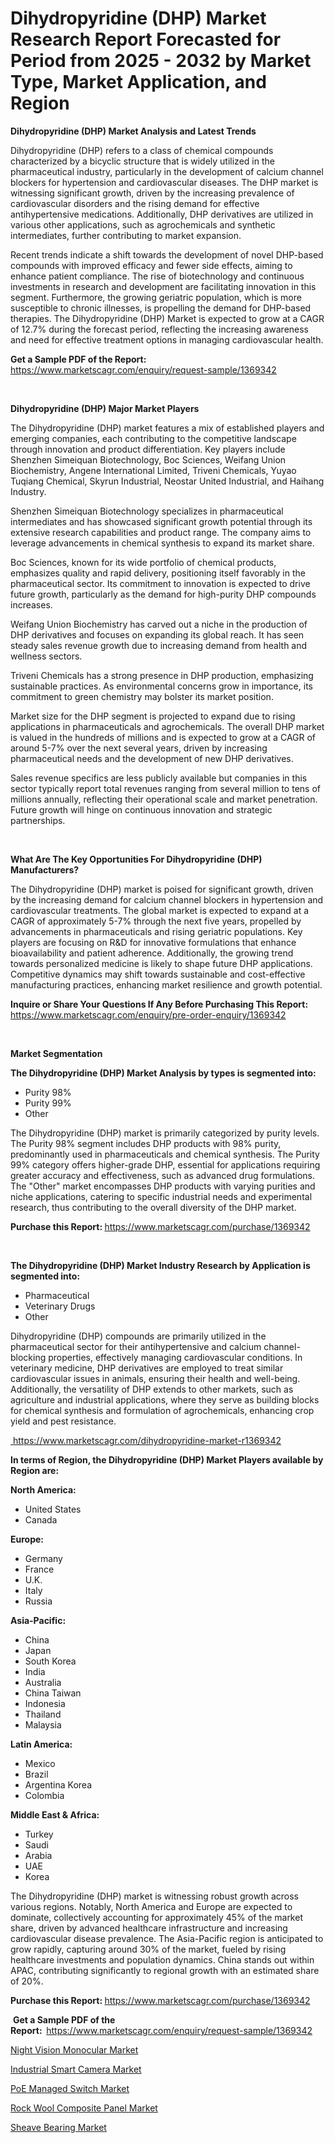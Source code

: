 <p><h1>Dihydropyridine (DHP) Market Research Report Forecasted for Period from 2025 -  2032 by Market Type, Market Application, and Region</h1></p><p><strong>Dihydropyridine (DHP) Market Analysis and Latest Trends</strong></p>
<p><p>Dihydropyridine (DHP) refers to a class of chemical compounds characterized by a bicyclic structure that is widely utilized in the pharmaceutical industry, particularly in the development of calcium channel blockers for hypertension and cardiovascular diseases. The DHP market is witnessing significant growth, driven by the increasing prevalence of cardiovascular disorders and the rising demand for effective antihypertensive medications. Additionally, DHP derivatives are utilized in various other applications, such as agrochemicals and synthetic intermediates, further contributing to market expansion.</p><p>Recent trends indicate a shift towards the development of novel DHP-based compounds with improved efficacy and fewer side effects, aiming to enhance patient compliance. The rise of biotechnology and continuous investments in research and development are facilitating innovation in this segment. Furthermore, the growing geriatric population, which is more susceptible to chronic illnesses, is propelling the demand for DHP-based therapies. The Dihydropyridine (DHP) Market is expected to grow at a CAGR of 12.7% during the forecast period, reflecting the increasing awareness and need for effective treatment options in managing cardiovascular health.</p></p>
<p><strong>Get a Sample PDF of the Report:&nbsp;</strong> <a href="https://www.marketscagr.com/enquiry/request-sample/1369342?utm_campaign=2470&utm_medium=2&utm_source=Github&utm_content=ia&utm_term=22032025&utm_id=dihydropyridine-dhp">https://www.marketscagr.com/enquiry/request-sample/1369342</a></p>
<p>&nbsp;</p>
<p><strong>Dihydropyridine (DHP) Major Market Players</strong></p>
<p><p>The Dihydropyridine (DHP) market features a mix of established players and emerging companies, each contributing to the competitive landscape through innovation and product differentiation. Key players include Shenzhen Simeiquan Biotechnology, Boc Sciences, Weifang Union Biochemistry, Angene International Limited, Triveni Chemicals, Yuyao Tuqiang Chemical, Skyrun Industrial, Neostar United Industrial, and Haihang Industry.</p><p>Shenzhen Simeiquan Biotechnology specializes in pharmaceutical intermediates and has showcased significant growth potential through its extensive research capabilities and product range. The company aims to leverage advancements in chemical synthesis to expand its market share.</p><p>Boc Sciences, known for its wide portfolio of chemical products, emphasizes quality and rapid delivery, positioning itself favorably in the pharmaceutical sector. Its commitment to innovation is expected to drive future growth, particularly as the demand for high-purity DHP compounds increases.</p><p>Weifang Union Biochemistry has carved out a niche in the production of DHP derivatives and focuses on expanding its global reach. It has seen steady sales revenue growth due to increasing demand from health and wellness sectors.</p><p>Triveni Chemicals has a strong presence in DHP production, emphasizing sustainable practices. As environmental concerns grow in importance, its commitment to green chemistry may bolster its market position.</p><p>Market size for the DHP segment is projected to expand due to rising applications in pharmaceuticals and agrochemicals. The overall DHP market is valued in the hundreds of millions and is expected to grow at a CAGR of around 5-7% over the next several years, driven by increasing pharmaceutical needs and the development of new DHP derivatives.</p><p>Sales revenue specifics are less publicly available but companies in this sector typically report total revenues ranging from several million to tens of millions annually, reflecting their operational scale and market penetration. Future growth will hinge on continuous innovation and strategic partnerships.</p></p>
<p>&nbsp;</p>
<p><strong>What Are The Key Opportunities For Dihydropyridine (DHP) Manufacturers?</strong></p>
<p><p>The Dihydropyridine (DHP) market is poised for significant growth, driven by the increasing demand for calcium channel blockers in hypertension and cardiovascular treatments. The global market is expected to expand at a CAGR of approximately 5-7% through the next five years, propelled by advancements in pharmaceuticals and rising geriatric populations. Key players are focusing on R&D for innovative formulations that enhance bioavailability and patient adherence. Additionally, the growing trend towards personalized medicine is likely to shape future DHP applications. Competitive dynamics may shift towards sustainable and cost-effective manufacturing practices, enhancing market resilience and growth potential.</p></p>
<p><strong>Inquire or Share Your Questions If Any Before Purchasing This Report:</strong> <a href="https://www.marketscagr.com/enquiry/pre-order-enquiry/1369342?utm_campaign=2470&utm_medium=2&utm_source=Github&utm_content=ia&utm_term=22032025&utm_id=dihydropyridine-dhp">https://www.marketscagr.com/enquiry/pre-order-enquiry/1369342</a></p>
<p>&nbsp;</p>
<p><strong>Market Segmentation</strong></p>
<p><strong>The Dihydropyridine (DHP) Market Analysis by types is segmented into:</strong></p>
<p><ul><li>Purity 98%</li><li>Purity 99%</li><li>Other</li></ul></p>
<p><p>The Dihydropyridine (DHP) market is primarily categorized by purity levels. The Purity 98% segment includes DHP products with 98% purity, predominantly used in pharmaceuticals and chemical synthesis. The Purity 99% category offers higher-grade DHP, essential for applications requiring greater accuracy and effectiveness, such as advanced drug formulations. The "Other" market encompasses DHP products with varying purities and niche applications, catering to specific industrial needs and experimental research, thus contributing to the overall diversity of the DHP market.</p></p>
<p><strong>Purchase this Report:&nbsp;</strong><a href="https://www.marketscagr.com/purchase/1369342?utm_campaign=2470&utm_medium=2&utm_source=Github&utm_content=ia&utm_term=22032025&utm_id=dihydropyridine-dhp">https://www.marketscagr.com/purchase/1369342</a></p>
<p>&nbsp;</p>
<p><strong>The Dihydropyridine (DHP) Market Industry Research by Application is segmented into:</strong></p>
<p><ul><li>Pharmaceutical</li><li>Veterinary Drugs</li><li>Other</li></ul></p>
<p><p>Dihydropyridine (DHP) compounds are primarily utilized in the pharmaceutical sector for their antihypertensive and calcium channel-blocking properties, effectively managing cardiovascular conditions. In veterinary medicine, DHP derivatives are employed to treat similar cardiovascular issues in animals, ensuring their health and well-being. Additionally, the versatility of DHP extends to other markets, such as agriculture and industrial applications, where they serve as building blocks for chemical synthesis and formulation of agrochemicals, enhancing crop yield and pest resistance.</p></p>
<p><a href="https://www.marketscagr.com/dihydropyridine-market-r1369342?utm_campaign=2470&utm_medium=2&utm_source=Github&utm_content=ia&utm_term=22032025&utm_id=dihydropyridine-dhp">&nbsp;https://www.marketscagr.com/dihydropyridine-market-r1369342</a></p>
<p><strong>In terms of Region, the Dihydropyridine (DHP) Market Players available by Region are:</strong></p>
<p>
    <p> <strong> North America: </strong>
        <ul>
            <li>United States</li>
            <li>Canada</li>
        </ul>
        </p> 
    <p> <strong> Europe: </strong>
        <ul>
            <li>Germany</li>
            <li>France</li>
            <li>U.K.</li>
            <li>Italy</li>
            <li>Russia</li>
        </ul>
        </p> 
    <p> <strong> Asia-Pacific: </strong>
        <ul>
            <li>China</li>
            <li>Japan</li>
            <li>South Korea</li>
            <li>India</li>
            <li>Australia</li>
            <li>China Taiwan</li>
            <li>Indonesia</li>
            <li>Thailand</li>
            <li>Malaysia</li>
        </ul>
        </p> 
    <p> <strong> Latin America: </strong>
        <ul>
            <li>Mexico</li>
            <li>Brazil</li>
            <li>Argentina Korea</li>
            <li>Colombia</li>
        </ul>
        </p> 
    <p> <strong> Middle East & Africa: </strong>
        <ul>
            <li>Turkey</li>
            <li>Saudi</li>
            <li>Arabia</li>
            <li>UAE</li>
            <li>Korea</li>
        </ul>
    </p>
    </p>
<p><p>The Dihydropyridine (DHP) market is witnessing robust growth across various regions. Notably, North America and Europe are expected to dominate, collectively accounting for approximately 45% of the market share, driven by advanced healthcare infrastructure and increasing cardiovascular disease prevalence. The Asia-Pacific region is anticipated to grow rapidly, capturing around 30% of the market, fueled by rising healthcare investments and population dynamics. China stands out within APAC, contributing significantly to regional growth with an estimated share of 20%.</p></p>
<p><strong>Purchase this Report: </strong><a href="https://www.marketscagr.com/purchase/1369342?utm_campaign=2470&utm_medium=2&utm_source=Github&utm_content=ia&utm_term=22032025&utm_id=dihydropyridine-dhp">https://www.marketscagr.com/purchase/1369342</a></p>
<p>&nbsp;<strong>Get a Sample PDF of the Report:&nbsp;&nbsp;</strong><a href="https://www.marketscagr.com/enquiry/request-sample/1369342?utm_campaign=2470&utm_medium=2&utm_source=Github&utm_content=ia&utm_term=22032025&utm_id=dihydropyridine-dhp">https://www.marketscagr.com/enquiry/request-sample/1369342</a></p>
<p><strong></strong></p>
<p><p><a href="https://www.linkedin.com/pulse/comprehensive-assessment-night-vision-monocular-markets-jxpac?utm_campaign=2470&utm_medium=2&utm_source=Github&utm_content=ia&utm_term=22032025&utm_id=dihydropyridine-dhp">Night Vision Monocular Market</a></p><p><a href="https://www.linkedin.com/pulse/industrial-smart-camera-market-analysis-size-share-sales-sbskc?utm_campaign=2470&utm_medium=2&utm_source=Github&utm_content=ia&utm_term=22032025&utm_id=dihydropyridine-dhp">Industrial Smart Camera Market</a></p><p><a href="https://www.linkedin.com/pulse/poe-managed-switch-market-size-growth-49-cagr-from-2025-mwwtc?utm_campaign=2470&utm_medium=2&utm_source=Github&utm_content=ia&utm_term=22032025&utm_id=dihydropyridine-dhp">PoE Managed Switch Market</a></p><p><a href="https://github.com/JakirUddin511/Market-Research-Report-List-2/blob/main/rock-wool-composite-panel-market.md?utm_campaign=2470&utm_medium=2&utm_source=Github&utm_content=ia&utm_term=22032025&utm_id=dihydropyridine-dhp">Rock Wool Composite Panel Market</a></p><p><a href="https://github.com/ChiragRP21/Market-Research-Report-List-7/blob/main/sheave-bearing-market.md?utm_campaign=2470&utm_medium=2&utm_source=Github&utm_content=ia&utm_term=22032025&utm_id=dihydropyridine-dhp">Sheave Bearing Market</a></p></p>